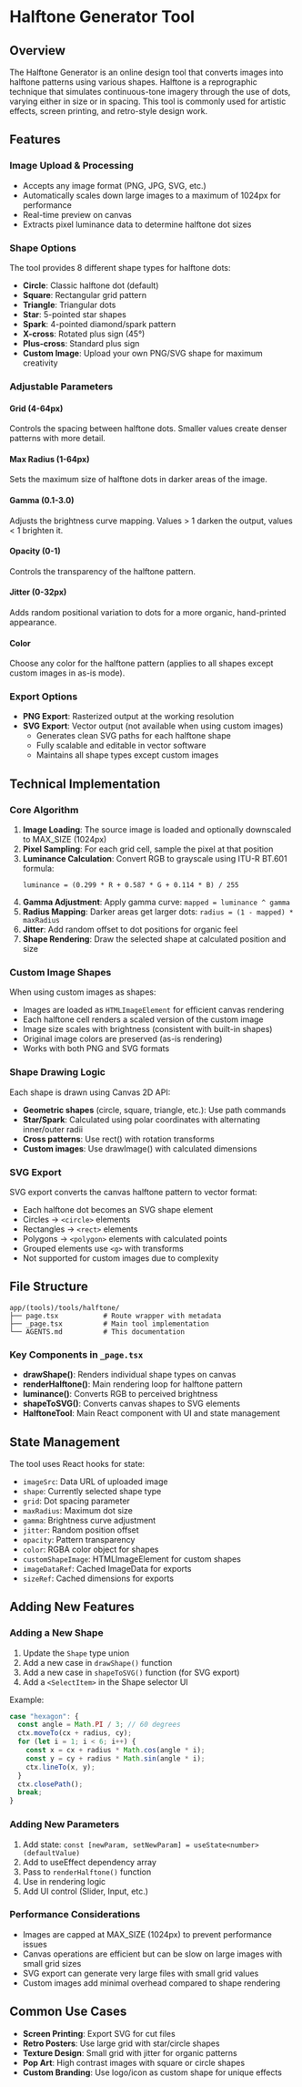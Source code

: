 # Halftone Generator Tool

## Overview

The Halftone Generator is an online design tool that converts images into halftone patterns using various shapes. Halftone is a reprographic technique that simulates continuous-tone imagery through the use of dots, varying either in size or in spacing. This tool is commonly used for artistic effects, screen printing, and retro-style design work.

## Features

### Image Upload & Processing

- Accepts any image format (PNG, JPG, SVG, etc.)
- Automatically scales down large images to a maximum of 1024px for performance
- Real-time preview on canvas
- Extracts pixel luminance data to determine halftone dot sizes

### Shape Options

The tool provides 8 different shape types for halftone dots:

- **Circle**: Classic halftone dot (default)
- **Square**: Rectangular grid pattern
- **Triangle**: Triangular dots
- **Star**: 5-pointed star shapes
- **Spark**: 4-pointed diamond/spark pattern
- **X-cross**: Rotated plus sign (45°)
- **Plus-cross**: Standard plus sign
- **Custom Image**: Upload your own PNG/SVG shape for maximum creativity

### Adjustable Parameters

#### Grid (4-64px)

Controls the spacing between halftone dots. Smaller values create denser patterns with more detail.

#### Max Radius (1-64px)

Sets the maximum size of halftone dots in darker areas of the image.

#### Gamma (0.1-3.0)

Adjusts the brightness curve mapping. Values > 1 darken the output, values < 1 brighten it.

#### Opacity (0-1)

Controls the transparency of the halftone pattern.

#### Jitter (0-32px)

Adds random positional variation to dots for a more organic, hand-printed appearance.

#### Color

Choose any color for the halftone pattern (applies to all shapes except custom images in as-is mode).

### Export Options

- **PNG Export**: Rasterized output at the working resolution
- **SVG Export**: Vector output (not available when using custom images)
  - Generates clean SVG paths for each halftone shape
  - Fully scalable and editable in vector software
  - Maintains all shape types except custom images

## Technical Implementation

### Core Algorithm

1. **Image Loading**: The source image is loaded and optionally downscaled to MAX_SIZE (1024px)
2. **Pixel Sampling**: For each grid cell, sample the pixel at that position
3. **Luminance Calculation**: Convert RGB to grayscale using ITU-R BT.601 formula:
   ```
   luminance = (0.299 * R + 0.587 * G + 0.114 * B) / 255
   ```
4. **Gamma Adjustment**: Apply gamma curve: `mapped = luminance ^ gamma`
5. **Radius Mapping**: Darker areas get larger dots: `radius = (1 - mapped) * maxRadius`
6. **Jitter**: Add random offset to dot positions for organic feel
7. **Shape Rendering**: Draw the selected shape at calculated position and size

### Custom Image Shapes

When using custom images as shapes:

- Images are loaded as `HTMLImageElement` for efficient canvas rendering
- Each halftone cell renders a scaled version of the custom image
- Image size scales with brightness (consistent with built-in shapes)
- Original image colors are preserved (as-is rendering)
- Works with both PNG and SVG formats

### Shape Drawing Logic

Each shape is drawn using Canvas 2D API:

- **Geometric shapes** (circle, square, triangle, etc.): Use path commands
- **Star/Spark**: Calculated using polar coordinates with alternating inner/outer radii
- **Cross patterns**: Use rect() with rotation transforms
- **Custom images**: Use drawImage() with calculated dimensions

### SVG Export

SVG export converts the canvas halftone pattern to vector format:

- Each halftone dot becomes an SVG shape element
- Circles → `<circle>` elements
- Rectangles → `<rect>` elements
- Polygons → `<polygon>` elements with calculated points
- Grouped elements use `<g>` with transforms
- Not supported for custom images due to complexity

## File Structure

```
app/(tools)/tools/halftone/
├── page.tsx           # Route wrapper with metadata
├── _page.tsx          # Main tool implementation
└── AGENTS.md          # This documentation
```

### Key Components in `_page.tsx`

- **drawShape()**: Renders individual shape types on canvas
- **renderHalftone()**: Main rendering loop for halftone pattern
- **luminance()**: Converts RGB to perceived brightness
- **shapeToSVG()**: Converts canvas shapes to SVG elements
- **HalftoneTool**: Main React component with UI and state management

## State Management

The tool uses React hooks for state:

- `imageSrc`: Data URL of uploaded image
- `shape`: Currently selected shape type
- `grid`: Dot spacing parameter
- `maxRadius`: Maximum dot size
- `gamma`: Brightness curve adjustment
- `jitter`: Random position offset
- `opacity`: Pattern transparency
- `color`: RGBA color object for shapes
- `customShapeImage`: HTMLImageElement for custom shapes
- `imageDataRef`: Cached ImageData for exports
- `sizeRef`: Cached dimensions for exports

## Adding New Features

### Adding a New Shape

1. Update the `Shape` type union
2. Add a new case in `drawShape()` function
3. Add a new case in `shapeToSVG()` function (for SVG export)
4. Add a `<SelectItem>` in the Shape selector UI

Example:

```typescript
case "hexagon": {
  const angle = Math.PI / 3; // 60 degrees
  ctx.moveTo(cx + radius, cy);
  for (let i = 1; i < 6; i++) {
    const x = cx + radius * Math.cos(angle * i);
    const y = cy + radius * Math.sin(angle * i);
    ctx.lineTo(x, y);
  }
  ctx.closePath();
  break;
}
```

### Adding New Parameters

1. Add state: `const [newParam, setNewParam] = useState<number>(defaultValue)`
2. Add to useEffect dependency array
3. Pass to `renderHalftone()` function
4. Use in rendering logic
5. Add UI control (Slider, Input, etc.)

### Performance Considerations

- Images are capped at MAX_SIZE (1024px) to prevent performance issues
- Canvas operations are efficient but can be slow on large images with small grid sizes
- SVG export can generate very large files with small grid values
- Custom images add minimal overhead compared to shape rendering

## Common Use Cases

- **Screen Printing**: Export SVG for cut files
- **Retro Posters**: Use large grid with star/circle shapes
- **Texture Design**: Small grid with jitter for organic patterns
- **Pop Art**: High contrast images with square or circle shapes
- **Custom Branding**: Use logo/icon as custom shape for unique effects
